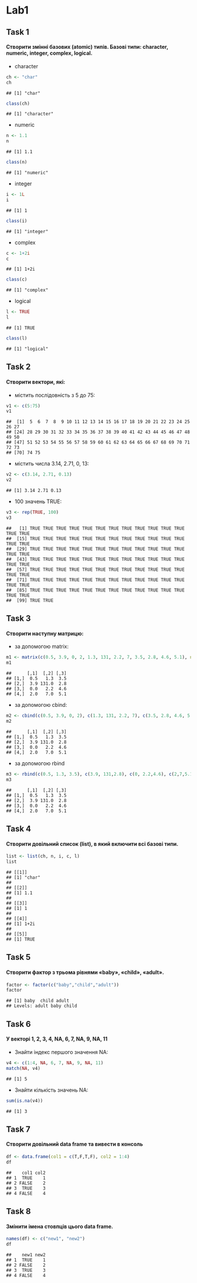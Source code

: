 Lab1
================

Task 1
------

#### Створити змінні базових (atomic) типів. Базові типи: character, numeric, integer, complex, logical.

-   character

``` r
ch <- "char"
ch
```

    ## [1] "char"

``` r
class(ch)
```

    ## [1] "character"

-   numeric

``` r
n <- 1.1
n
```

    ## [1] 1.1

``` r
class(n)
```

    ## [1] "numeric"

-   integer

``` r
i <- 1L
i
```

    ## [1] 1

``` r
class(i)
```

    ## [1] "integer"

-   complex

``` r
c <- 1+2i
c
```

    ## [1] 1+2i

``` r
class(c)
```

    ## [1] "complex"

-   logical

``` r
l <- TRUE
l
```

    ## [1] TRUE

``` r
class(l)
```

    ## [1] "logical"

Task 2
------

#### Створити вектори, які:

-   містить послідовність з 5 до 75:

``` r
v1 <- c(5:75)
v1
```

    ##  [1]  5  6  7  8  9 10 11 12 13 14 15 16 17 18 19 20 21 22 23 24 25 26 27
    ## [24] 28 29 30 31 32 33 34 35 36 37 38 39 40 41 42 43 44 45 46 47 48 49 50
    ## [47] 51 52 53 54 55 56 57 58 59 60 61 62 63 64 65 66 67 68 69 70 71 72 73
    ## [70] 74 75

-   містить числа 3.14, 2.71, 0, 13:

``` r
v2 <- c(3.14, 2.71, 0.13)
v2
```

    ## [1] 3.14 2.71 0.13

-   100 значень TRUE:

``` r
v3 <- rep(TRUE, 100)
v3
```

    ##   [1] TRUE TRUE TRUE TRUE TRUE TRUE TRUE TRUE TRUE TRUE TRUE TRUE TRUE TRUE
    ##  [15] TRUE TRUE TRUE TRUE TRUE TRUE TRUE TRUE TRUE TRUE TRUE TRUE TRUE TRUE
    ##  [29] TRUE TRUE TRUE TRUE TRUE TRUE TRUE TRUE TRUE TRUE TRUE TRUE TRUE TRUE
    ##  [43] TRUE TRUE TRUE TRUE TRUE TRUE TRUE TRUE TRUE TRUE TRUE TRUE TRUE TRUE
    ##  [57] TRUE TRUE TRUE TRUE TRUE TRUE TRUE TRUE TRUE TRUE TRUE TRUE TRUE TRUE
    ##  [71] TRUE TRUE TRUE TRUE TRUE TRUE TRUE TRUE TRUE TRUE TRUE TRUE TRUE TRUE
    ##  [85] TRUE TRUE TRUE TRUE TRUE TRUE TRUE TRUE TRUE TRUE TRUE TRUE TRUE TRUE
    ##  [99] TRUE TRUE

Task 3
------

#### Створити наступну матрицю:

-   за допомогою matrix:

``` r
m1 <- matrix(c(0.5, 3.9, 0, 2, 1.3, 131, 2.2, 7, 3.5, 2.8, 4.6, 5.1), nrow = 4, ncol = 3)
m1
```

    ##      [,1]  [,2] [,3]
    ## [1,]  0.5   1.3  3.5
    ## [2,]  3.9 131.0  2.8
    ## [3,]  0.0   2.2  4.6
    ## [4,]  2.0   7.0  5.1

-   за допомогою cbind:

``` r
m2 <- cbind(c(0.5, 3.9, 0, 2), c(1.3, 131, 2.2, 7), c(3.5, 2.8, 4.6, 5.1))
m2
```

    ##      [,1]  [,2] [,3]
    ## [1,]  0.5   1.3  3.5
    ## [2,]  3.9 131.0  2.8
    ## [3,]  0.0   2.2  4.6
    ## [4,]  2.0   7.0  5.1

-   за допомогою rbind

``` r
m3 <- rbind(c(0.5, 1.3, 3.5), c(3.9, 131,2.8), c(0, 2.2,4.6), c(2,7,5.1))
m3
```

    ##      [,1]  [,2] [,3]
    ## [1,]  0.5   1.3  3.5
    ## [2,]  3.9 131.0  2.8
    ## [3,]  0.0   2.2  4.6
    ## [4,]  2.0   7.0  5.1

Task 4
------

#### Створити довільний список (list), в який включити всі базові типи.

``` r
list <- list(ch, n, i, c, l)
list
```

    ## [[1]]
    ## [1] "char"
    ## 
    ## [[2]]
    ## [1] 1.1
    ## 
    ## [[3]]
    ## [1] 1
    ## 
    ## [[4]]
    ## [1] 1+2i
    ## 
    ## [[5]]
    ## [1] TRUE

Task 5
------

#### Створити фактор з трьома рівнями «baby», «child», «adult».

``` r
factor <- factor(c("baby","child","adult"))
factor
```

    ## [1] baby  child adult
    ## Levels: adult baby child

Task 6
------

#### У векторі 1, 2, 3, 4, NA, 6, 7, NA, 9, NA, 11

-   Знайти індекс першого значення NA:

``` r
v4 <- c(1:4, NA, 6, 7, NA, 9, NA, 11)
match(NA, v4)
```

    ## [1] 5

-   Знайти кількість значень NA:

``` r
sum(is.na(v4))
```

    ## [1] 3

Task 7
------

#### Створити довільний data frame та вивести в консоль

``` r
df <- data.frame(col1 = c(T,F,T,F), col2 = 1:4)
df
```

    ##    col1 col2
    ## 1  TRUE    1
    ## 2 FALSE    2
    ## 3  TRUE    3
    ## 4 FALSE    4

Task 8
------

#### Змінити імена стовпців цього data frame.

``` r
names(df) <- c("new1", "new2")
df
```

    ##    new1 new2
    ## 1  TRUE    1
    ## 2 FALSE    2
    ## 3  TRUE    3
    ## 4 FALSE    4
